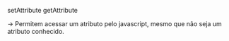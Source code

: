 
setAttribute
getAttribute

-> Permitem acessar um atributo pelo javascript, mesmo que não seja um atributo conhecido.
